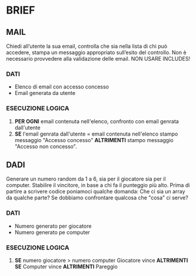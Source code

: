 # BRIEF
## MAIL
Chiedi all’utente la sua email,
controlla che sia nella lista di chi può accedere,
stampa un messaggio appropriato sull’esito del controllo.
Non è necessario provvedere alla validazione delle email.
NON USARE INCLUDES!

### DATI
- Elenco di email con accesso concesso
- Email generata da utente

### ESECUZIONE LOGICA
1. **PER OGNI** email contenuta nell'elenco, confronto con email genrata dall'utente
2. **SE** l'email genrata dall'utente = email contenuta nell'elenco
    stampo messaggio "Accesso concesso"
    **ALTRIMENTI** stampo messaggio "Accesso non concesso".


## DADI
Generare un numero random da 1 a 6, sia per il giocatore sia per il computer.
Stabilire il vincitore, in base a chi fa il punteggio più alto.
Prima di partire a scrivere codice poniamoci qualche domanda:
Che ci sia un array da qualche parte?
Se dobbiamo confrontare qualcosa che "cosa" ci serve?

### DATI
- Numero generato per giocatore
- Numero generato pe computer

### ESECUZIONE LOGICA 

1. **SE** numero giocatore > numero computer
    Giocatore vince
    **ALTRIMENTI SE** Computer vince
    **ALTRIMENTI** Pareggio

